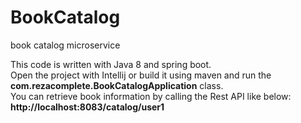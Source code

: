 # BookCatalog
book catalog microservice

This code is written with Java 8 and spring boot. <br>
Open the project with Intellij or build it using maven and run the <b>com.rezacomplete.BookCatalogApplication</b> class.<br>
You can retrieve book information by calling the Rest API like below:<br>
<b>http://localhost:8083/catalog/user1</b> <br>
